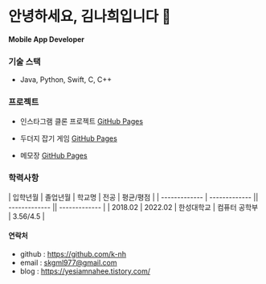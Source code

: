 # 안녕하세요, 김나희입니다 :wave:
**Mobile App Developer**


### 기술 스택
- Java, Python, Swift, C, C++


### 프로젝트

- 인스타그램 클론 프로젝트
[GitHub Pages](https://github.com/k-nh/android-InstagramClone)

- 두더지 잡기 게임
[GitHub Pages](https://github.com/k-nh/android-MoleCatching)

- 메모장
[GitHub Pages](https://github.com/k-nh/android-Notepad)

### 학력사항
| 입학년월 | 졸업년월 | 학교명 | 전공 | 평균/평점 |
| ------------- | ------------- || ------------- || ------------- |
| 2018.02  | 2022.02 | 한성대학교 | 컴퓨터 공학부  | 3.56/4.5 |



#### 연락처
- github : https://github.com/k-nh
- email : skgml977@gmail.com
- blog : https://yesiamnahee.tistory.com/ 

